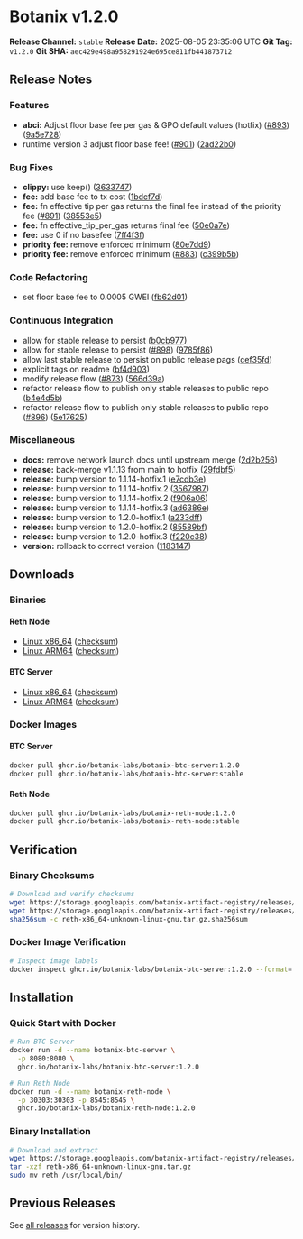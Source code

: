 # Botanix v1.2.0

**Release Channel:** `stable`
**Release Date:** 2025-08-05 23:35:06 UTC
**Git Tag:** `v1.2.0`
**Git SHA:** `aec429e498a958291924e695ce811fb441873712`

## Release Notes


### Features

* **abci:** Adjust floor base fee per gas & GPO default values (hotfix) ([#893](https://github.com/botanix-labs/Macbeth/issues/893)) ([9a5e728](https://github.com/botanix-labs/Macbeth/commit/9a5e728825a2bc0d414c5bd23d546972bb04cecc))
* runtime version 3 adjust floor base fee! ([#901](https://github.com/botanix-labs/Macbeth/issues/901)) ([2ad22b0](https://github.com/botanix-labs/Macbeth/commit/2ad22b078fe98427b9ead87b57b683b27ae872ce))

### Bug Fixes

* **clippy:** use keep() ([3633747](https://github.com/botanix-labs/Macbeth/commit/363374788ff0d1bb8da7ad663eb17ac444457451))
* **fee:** add base fee to tx cost ([1bdcf7d](https://github.com/botanix-labs/Macbeth/commit/1bdcf7d1b9db972e994d8d033292ae8624d7dad2))
* **fee:** fn effective tip per gas returns the final fee instead of the priority fee ([#891](https://github.com/botanix-labs/Macbeth/issues/891)) ([38553e5](https://github.com/botanix-labs/Macbeth/commit/38553e59385b99c0aca14ebb14ee5032e6e3cf31))
* **fee:** fn effective_tip_per_gas returns final fee ([50e0a7e](https://github.com/botanix-labs/Macbeth/commit/50e0a7e98c68ebea7432e92d9a3669c97d0ddb61))
* **fee:** use 0 if no basefee ([7ff4f3f](https://github.com/botanix-labs/Macbeth/commit/7ff4f3f7e854b0ad082ecb68d7f2d81f174304f0))
* **priority fee:** remove enforced minimum ([80e7dd9](https://github.com/botanix-labs/Macbeth/commit/80e7dd9fb4427cf409c42e19a607e68d46625d6c))
* **priority fee:** remove enforced minimum ([#883](https://github.com/botanix-labs/Macbeth/issues/883)) ([c399b5b](https://github.com/botanix-labs/Macbeth/commit/c399b5b8fbbf20b8845b82fdfe6ff94bae2e2aa3))

### Code Refactoring

* set floor base fee to 0.0005 GWEI ([fb62d01](https://github.com/botanix-labs/Macbeth/commit/fb62d010b396712e5b816565d488092fb9085efa))

### Continuous Integration

* allow for stable release to persist ([b0cb977](https://github.com/botanix-labs/Macbeth/commit/b0cb977544dbc0f825f579f17499ff1975b2bc4e))
* allow for stable release to persist ([#898](https://github.com/botanix-labs/Macbeth/issues/898)) ([9785f86](https://github.com/botanix-labs/Macbeth/commit/9785f86cc0b99e6a1812aa2df3fb00f3a6e4ca11))
* allow last stable release to persist on public release pags ([cef35fd](https://github.com/botanix-labs/Macbeth/commit/cef35fdff3eca0d1b91f13562abc9914e05e5897))
* explicit tags on readme ([bf4d903](https://github.com/botanix-labs/Macbeth/commit/bf4d903c4f711b6f4dac8a3b8fb76f4eb73d75a4))
* modify release flow  ([#873](https://github.com/botanix-labs/Macbeth/issues/873)) ([566d39a](https://github.com/botanix-labs/Macbeth/commit/566d39ab5e32bfd0d80d37813210a3602ed94567))
* refactor release flow to publish only stable releases to public repo ([b4e4d5b](https://github.com/botanix-labs/Macbeth/commit/b4e4d5b0e1c7e0f0241b000cad264e958c6bcb83))
* refactor release flow to publish only stable releases to public repo ([#896](https://github.com/botanix-labs/Macbeth/issues/896)) ([5e17625](https://github.com/botanix-labs/Macbeth/commit/5e17625e72a61663516803fcfa23546ed3ba016a))

### Miscellaneous

* **docs:** remove network launch docs until upstream merge ([2d2b256](https://github.com/botanix-labs/Macbeth/commit/2d2b25697e0c56a7bc928a3893055e0eff9ef152))
* **release:** back-merge v1.1.13 from main to hotfix ([29fdbf5](https://github.com/botanix-labs/Macbeth/commit/29fdbf51b66c4c516316078c3d02bdd30d90ab99))
* **release:** bump version to 1.1.14-hotfix.1 ([e7cdb3e](https://github.com/botanix-labs/Macbeth/commit/e7cdb3e4b31cf766c41178402c26033e2c987587))
* **release:** bump version to 1.1.14-hotfix.2 ([3567987](https://github.com/botanix-labs/Macbeth/commit/356798790403cbc9457ad97bb1fe90ab283a733e))
* **release:** bump version to 1.1.14-hotfix.2 ([f906a06](https://github.com/botanix-labs/Macbeth/commit/f906a0612ae01c54aafe34a4248a0c9d8933f14c))
* **release:** bump version to 1.1.14-hotfix.3 ([ad6386e](https://github.com/botanix-labs/Macbeth/commit/ad6386e676a9253db28c614ee0a08ffc8e483392))
* **release:** bump version to 1.2.0-hotfix.1 ([a233dff](https://github.com/botanix-labs/Macbeth/commit/a233dff7aeb490ff2342ff66c666dd2d4518dd14))
* **release:** bump version to 1.2.0-hotfix.2 ([85589bf](https://github.com/botanix-labs/Macbeth/commit/85589bf095e471f4474e33d867fe43cec6297c1a))
* **release:** bump version to 1.2.0-hotfix.3 ([f220c38](https://github.com/botanix-labs/Macbeth/commit/f220c382d38eec50d8aedbe176ebc749a4555526))
* **version:** rollback to correct version ([1183147](https://github.com/botanix-labs/Macbeth/commit/1183147a485d2da1be6c5ad1a767ec4a82723e46))


## Downloads

### Binaries

#### Reth Node
- [Linux x86_64](https://storage.googleapis.com/botanix-artifact-registry/releases/reth/stable/1.2.0/reth-x86_64-unknown-linux-gnu.tar.gz) ([checksum](https://storage.googleapis.com/botanix-artifact-registry/releases/reth/stable/1.2.0/reth-x86_64-unknown-linux-gnu.tar.gz.sha256sum))
- [Linux ARM64](https://storage.googleapis.com/botanix-artifact-registry/releases/reth/stable/1.2.0/reth-aarch64-unknown-linux-gnu.tar.gz) ([checksum](https://storage.googleapis.com/botanix-artifact-registry/releases/reth/stable/1.2.0/reth-aarch64-unknown-linux-gnu.tar.gz.sha256sum))

#### BTC Server
- [Linux x86_64](https://storage.googleapis.com/botanix-artifact-registry/releases/btc-server/stable/1.2.0/btc-server-x86_64-unknown-linux-gnu.tar.gz) ([checksum](https://storage.googleapis.com/botanix-artifact-registry/releases/btc-server/stable/1.2.0/btc-server-x86_64-unknown-linux-gnu.tar.gz.sha256sum))
- [Linux ARM64](https://storage.googleapis.com/botanix-artifact-registry/releases/btc-server/stable/1.2.0/btc-server-aarch64-unknown-linux-gnu.tar.gz) ([checksum](https://storage.googleapis.com/botanix-artifact-registry/releases/btc-server/stable/1.2.0/btc-server-aarch64-unknown-linux-gnu.tar.gz.sha256sum))

### Docker Images

#### BTC Server
```bash
docker pull ghcr.io/botanix-labs/botanix-btc-server:1.2.0
docker pull ghcr.io/botanix-labs/botanix-btc-server:stable
```

#### Reth Node
```bash
docker pull ghcr.io/botanix-labs/botanix-reth-node:1.2.0
docker pull ghcr.io/botanix-labs/botanix-reth-node:stable
```

## Verification

### Binary Checksums
```bash
# Download and verify checksums
wget https://storage.googleapis.com/botanix-artifact-registry/releases/reth/stable/1.2.0/reth-x86_64-unknown-linux-gnu.tar.gz
wget https://storage.googleapis.com/botanix-artifact-registry/releases/reth/stable/1.2.0/reth-x86_64-unknown-linux-gnu.tar.gz.sha256sum
sha256sum -c reth-x86_64-unknown-linux-gnu.tar.gz.sha256sum
```

### Docker Image Verification
```bash
# Inspect image labels
docker inspect ghcr.io/botanix-labs/botanix-btc-server:1.2.0 --format='{{.Config.Labels}}'
```

## Installation

### Quick Start with Docker
```bash
# Run BTC Server
docker run -d --name botanix-btc-server \
  -p 8080:8080 \
  ghcr.io/botanix-labs/botanix-btc-server:1.2.0

# Run Reth Node
docker run -d --name botanix-reth-node \
  -p 30303:30303 -p 8545:8545 \
  ghcr.io/botanix-labs/botanix-reth-node:1.2.0
```

### Binary Installation
```bash
# Download and extract
wget https://storage.googleapis.com/botanix-artifact-registry/releases/reth/stable/1.2.0/reth-x86_64-unknown-linux-gnu.tar.gz
tar -xzf reth-x86_64-unknown-linux-gnu.tar.gz
sudo mv reth /usr/local/bin/
```

## Previous Releases

See [all releases](../../README.md#releases) for version history.

